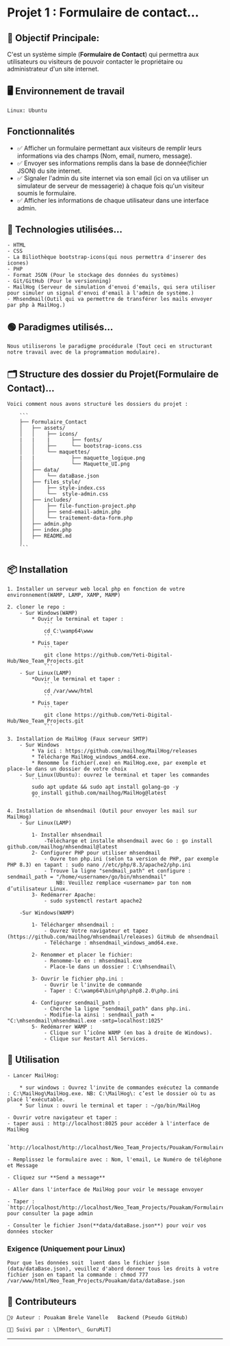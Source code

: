 # Projet 1 : Formulaire de contact... 


## 🎯 Objectif Principale:

C'est un système simple (**Formulaire de Contact**) qui permettra aux utilisateurs ou visiteurs de pouvoir contacter le propriétaire ou administrateur d'un site internet.

## 🖥️ Environnement de travail
    Linux: Ubuntu

## Fonctionnalités

- ✅ Afficher un formulaire permettant aux visiteurs de remplir leurs informations via des champs (Nom, email, numero, message).
- ✅ Envoyer ses informations remplis dans la base de donnée(fichier JSON) du site internet.
- ✅  Signaler l'admin du site internet via son email (ici on va utiliser un simulateur de serveur de messagerie) à chaque fois qu'un visiteur soumis le formulaire.
- ✅  Afficher les informations de chaque utilisateur dans une interface admin.


## 🧠 Technologies utilisées...

    - HTML
    - CSS
    - La Biliothèque bootstrap-icons(qui nous permettra d'inserer des icones)
    - PHP
    - Format JSON (Pour le stockage des données du systèmes)
    - Git/GitHub (Pour le versionning)
    - MailHog (Serveur de simulation d'envoi d'emails, qui sera utiliser pour simuler un signal d'envoi d'email à l'admin de système.)
    - Mhsendmail(Outil qui va permettre de transférer les mails envoyer par php à MailHog.)

## 🟢 Paradigmes utilisés...

    Nous utiliserons le paradigme procédurale (Tout ceci en structurant notre travail avec de la programmation modulaire).

## 🗂️ Structure des dossier du Projet(**Formulaire de Contact**)...

    Voici comment nous avons structuré les dossiers du projet :

        ```
        ├── Formulaire_Contact
        │   ├── assets/
        │   │    ├── icons/
        |   |    |       ├── fonts/
        │   │    ├──     └── bootstrap-icons.css
        │   │    └── maquettes/
        |   |            ├── maquette_logique.png 
        │   │            └── Maquette_UI.png
        │   ├── data/
        │   │    └── dataBase.json
        │   ├── files_style/
        │   │    ├── style-index.css
        │   │    └──  style-admin.css
        │   ├── includes/
        │   │    ├── file-function-project.php
        │   │    ├── send-email-admin.php
        │   │    └── traitement-data-form.php
        │   ├── admin.php     
        │   ├── index.php 
        │   ├── README.md
        │ 
        ```

## 📦 Installation

    1. Installer un serveur web local php en fonction de votre environnement(WAMP, LAMP, XAMP, MAMP)

    2. cloner le repo :
        - Sur Windows(WAMP)
            * Ouvir le terminal et taper :
                ```
                cd C:\wamp64\www
                ```
            * Puis taper
                ```
                git clone https://github.com/Yeti-Digital-Hub/Neo_Team_Projects.git
                ```
        - Sur Linux(LAMP)
            *Ouvir le terminal et taper :
                ```
                cd /var/www/html
                ```
            * Puis taper
                ```
                git clone https://github.com/Yeti-Digital-Hub/Neo_Team_Projects.git
                ```

    3. Installation de MailHog (Faux serveur SMTP)
        - Sur Windows 
            * Va ici : https://github.com/mailhog/MailHog/releases
            * Télécharge MailHog_windows_amd64.exe.
            * Renomme le fichier(.exe) en MailHog.exe, par exemple et place-le dans un dossier de votre choix
        - Sur Linux(Ubuntu): ouvrez le terminal et taper les commandes
            ```
            sudo apt update && sudo apt install golang-go -y
            go install github.com/mailhog/MailHog@latest
            ```
    
    4. Installation de mhsendmail (Outil pour envoyer les mail sur MailHog)
        - Sur Linux(LAMP)

            1- Installer mhsendmail
                -Télécharge et installe mhsendmail avec Go : go install github.com/mailhog/mhsendmail@latest
            2- Configurer PHP pour utiliser mhsendmail
                - Ouvre ton php.ini (selon ta version de PHP, par exemple PHP 8.3) en tapant : sudo nano //etc/php/8.3/apache2/php.ini
                - Trouve la ligne "sendmail_path" et configure : sendmail_path = "/home/<username>/go/bin/mhsendmail"
                    NB: Veuillez remplace <username> par ton nom d’utilisateur Linux.
            3- Redémarrer Apache:
                - sudo systemctl restart apache2

        -Sur Windows(WAMP)

            1- Télécharger mhsendmail : 
                - Ouvrez Votre navigateur et tapez (https://github.com/mailhog/mhsendmail/releases) GitHub de mhsendmail
                - Télécharge : mhsendmail_windows_amd64.exe. 

            2- Renommer et placer le fichier:
                - Renomme-le en : mhsendmail.exe
                - Place-le dans un dossier : C:\mhsendmail\

            3- Ouvrir le fichier php.ini : 
                - Ouvrir le l'invite de commande 
                - Taper : C:\wamp64\bin\php\php8.2.0\php.ini

            4- Configurer sendmail_path :
                - Cherche la ligne "sendmail_path" dans php.ini.
                - Modifie-la ainsi : sendmail_path = "C:\mhsendmail\mhsendmail.exe -smtp=localhost:1025"
            5- Redémarrer WAMP :
                - Clique sur l’icône WAMP (en bas à droite de Windows).
                - Clique sur Restart All Services. 

## 🚀 Utilisation

    - Lancer MailHog: 

        * sur windows : Ouvrez l'invite de commandes exécutez la commande : C:\MailHog\MailHog.exe. NB: C:\MailHog\: c’est le dossier où tu as placé l’exécutable.
        * Sur linux : ouvri le terminal et taper : ~/go/bin/MailHog

    - Ouvrir votre navigateur et taper : 
    - taper ausi : http://localhost:8025 pour accéder à l'interface de MailHog

        `http://localhost/http://localhost/Neo_Team_Projects/Pouakam/Formulaire_Contact/index.php`

    - Remplissez le formulaire avec : Nom, l'email, Le Numéro de téléphone et Message

    - Cliquez sur **Send a message**

    - Aller dans l'interface de MailHog pour voir le message envoyer

    - Taper : `http://localhost/http://localhost/Neo_Team_Projects/Pouakam/Formulaire_Contact/admin.php` pour consulter la page admin

    - Consulter le fichier Json(**data/dataBase.json**) pour voir vos données stocker

### Exigence (Uniquement pour Linux)
    Pour que les données soit  luent dans le fichier json (data/dataBase.json), veuillez d'abord donner tous les droits à votre fichier json en tapant la commande : chmod 777 /var/www/html/Neo_Team_Projects/Pouakam/data/dataBase.json


## 🤝 Contributeurs

    🙋‍♀️ Auteur : Pouakam Brele Vanelle   Backend (Pseudo GitHub)
    
    🧑‍🏫 Suivi par : \[Mentor\_ GuruMiT]

---